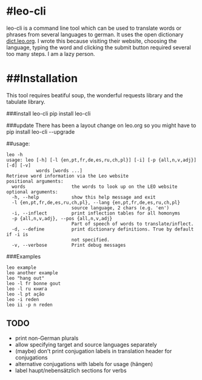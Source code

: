 #leo-cli
===================

leo-cli is a command line tool which can be used to translate words or phrases from several languages to german. It uses the open dictionary [dict.leo.org][]. I wrote this because visiting their website, choosing the language, typing the word and clicking the submit button required several too many steps. I am a lazy person.

[dict.leo.org]: http://dict.leo.org



##Installation
===================
This tool requires beatiful soup, the wonderful requests library and the tabulate library.

###install leo-cli
pip install leo-cli

###update
There has been a layout change on leo.org so you might have to 
pip install leo-cli --upgrade

##usage:

    leo -h
    usage: leo [-h] [-l {en,pt,fr,de,es,ru,ch,pl}] [-i] [-p {all,n,v,adj}] [-d] [-v]
               words [words ...]
    Retrieve word information via the Leo website
    positional arguments:
      words                 the words to look up on the LEO website
    optional arguments:
      -h, --help            show this help message and exit
      -l {en,pt,fr,de,es,ru,ch,pl}, --lang {en,pt,fr,de,es,ru,ch,pl}
                            source language, 2 chars (e.g. 'en')
      -i, --inflect         print inflection tables for all homonyms
      -p {all,n,v,adj}, --pos {all,n,v,adj}
                            Part of speech of words to translate/inflect.
      -d, --define          print dictionary definitions. True by default if -i is
                            not specified.
      -v, --verbose         Print debug messages

###Examples

    leo example
    leo another example
    leo "hang out"
    leo -l fr bonne gout
    leo -l ru книга
    leo -l pt ação
    leo -i reden
    leo ii -p n reden

## TODO
* print non-German plurals
* allow specifying target and source languages separately
* (maybe) don't print conjugation labels in translation header for conjugations
* alternative conjugations with labels for usage (hängen)
* label haupt/nebensätzlich sections for verbs

